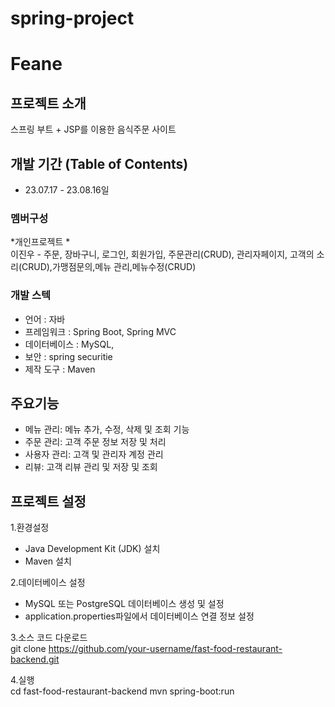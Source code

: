 # spring-project
# Feane
## 프로젝트 소개
스프링 부트 + JSP를 이용한 음식주문 사이트

## 개발 기간 (Table of Contents)
* 23.07.17 - 23.08.16일
 
### 멤버구성
*개인프로젝트 *<br>
이진우 - 주문, 장바구니, 로그인, 회원가입, 주문관리(CRUD), 관리자페이지, 
         고객의 소리(CRUD),가맹점문의,메뉴 관리,메뉴수정(CRUD)

### 개발 스텍
- 언어 : 자바
- 프레임워크 : Spring Boot, Spring MVC
- 데이터베이스 : MySQL,
- 보안 : spring securitie
- 제작 도구 : Maven

## 주요기능 
- 메뉴 관리: 메뉴 추가, 수정, 삭제 및 조회 기능
- 주문 관리: 고객 주문 정보 저장 및 처리
- 사용자 관리: 고객 및 관리자 계정 관리
- 리뷰: 고객 리뷰 관리 및 저장 및 조회

## 프로젝트 설정
1.환경설정
- Java Development Kit (JDK) 설치
- Maven 설치

 2.데이터베이스 설정
- MySQL 또는 PostgreSQL 데이터베이스 생성 및 설정
- application.properties파일에서 데이터베이스 연결 정보 설정
  
3.소스 코드 다운로드<br>
  git clone https://github.com/your-username/fast-food-restaurant-backend.git

4.실행<br>
  cd fast-food-restaurant-backend
mvn spring-boot:run
